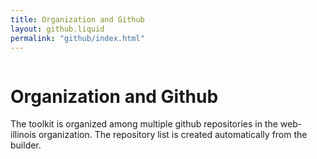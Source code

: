 ```yaml
---
title: Organization and Github
layout: github.liquid
permalink: "github/index.html"
---
```

<ilw-page-title width="full">
<img src="https://cdn.brand.illinois.edu/patterns/finial/blue.svg" alt="" slot="background">
<h1>Organization and Github</h1>
</ilw-page-title>

The toolkit is organized among multiple github repositories in the web-illinois organization. The repository list is created automatically from the builder. 

